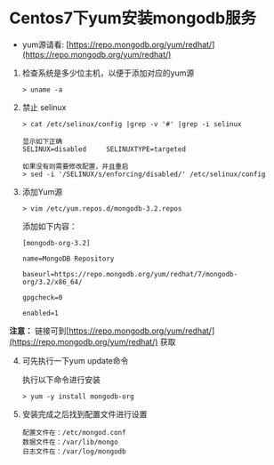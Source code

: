 # Centos7下yum安装mongodb服务

- yum源请看:		[https://repo.mongodb.org/yum/redhat/](https://repo.mongodb.org/yum/redhat/)

1. 检查系统是多少位主机，以便于添加对应的yum源

   ```
   > uname -a
   ```

2. 禁止 selinux

   ```
   > cat /etc/selinux/config |grep -v '#' |grep -i selinux

   显示如下正确
   SELINUX=disabled	    SELINUXTYPE=targeted

   如果没有则需要修改配置，并且重启
   > sed -i '/SELINUX/s/enforcing/disabled/' /etc/selinux/config
   ```

3. 添加Yum源

   ```
   > vim /etc/yum.repos.d/mongodb-3.2.repos
   ```

   添加如下内容：

    ```
    [mongodb-org-3.2]

    name=MongoDB Repository

    baseurl=https://repo.mongodb.org/yum/redhat/7/mongodb-org/3.2/x86_64/

    gpgcheck=0

    enabled=1

    ```

**注意：**
链接可到[https://repo.mongodb.org/yum/redhat/](https://repo.mongodb.org/yum/redhat/)  获取

4. 可先执行一下yum update命令

   执行以下命令进行安装

   ```
   > yum -y install mongodb-org
   ```

5. 安装完成之后找到配置文件进行设置

   ```
   配置文件在：/etc/mongod.conf
   数据文件在：/var/lib/mongo
   日志文件在：/var/log/mongodb
   ```
